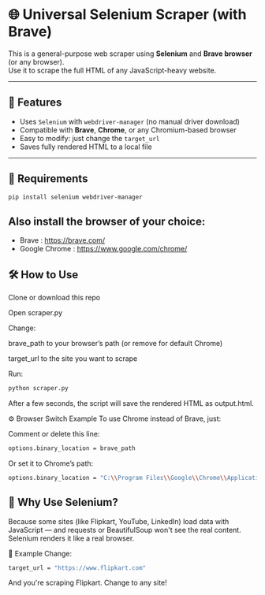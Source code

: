 # 🌐 Universal Selenium Scraper (with Brave)

This is a general-purpose web scraper using **Selenium** and **Brave browser** (or any browser).  
Use it to scrape the full HTML of any JavaScript-heavy website.

---

## 🚀 Features

- Uses `Selenium` with `webdriver-manager` (no manual driver download)
- Compatible with **Brave**, **Chrome**, or any Chromium-based browser
- Easy to modify: just change the `target_url`
- Saves fully rendered HTML to a local file

---

## 🔧 Requirements

```bash
pip install selenium webdriver-manager
```
## Also install the browser of your choice:
- Brave : https://brave.com/ 
- Google Chrome : https://www.google.com/chrome/

## 🛠 How to Use
Clone or download this repo

Open scraper.py

Change:

brave_path to your browser’s path (or remove for default Chrome)

target_url to the site you want to scrape

Run:
```bash
python scraper.py
```
After a few seconds, the script will save the rendered HTML as output.html.

⚙️ Browser Switch Example
To use Chrome instead of Brave, just:

Comment or delete this line:

```bash
options.binary_location = brave_path
```
Or set it to Chrome’s path:

```bash
options.binary_location = "C:\\Program Files\\Google\\Chrome\\Application\\chrome.exe"
```

## 🧠 Why Use Selenium?
Because some sites (like Flipkart, YouTube, LinkedIn) load data with JavaScript — and requests or BeautifulSoup won't see the real content. Selenium renders it like a real browser.

📌 Example
Change:
```bash
target_url = "https://www.flipkart.com"
```
And you're scraping Flipkart. Change to any site!
